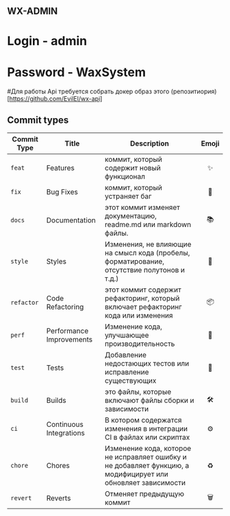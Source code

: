 ## WX-ADMIN

# Login - admin
# Password - WaxSystem

#Для работы Api требуется собрать докер образ этого (репозитиория)[https://github.com/EvilEl/wx-api]


## Commit types

| Commit Type | Title                    | Description                                                                                                   | Emoji |
| ----------- | ------------------------ | ------------------------------------------------------------------------------------------------------------- | :---: |
| `feat`      | Features                 | коммит, который содержит новый функционал                                                                     |  ✨   |
| `fix`       | Bug Fixes                | коммит, который устраняет баг                                                                                 |  🐛   |
| `docs`      | Documentation            | этот коммит изменяет документацию, readme.md или markdown файлы.                                              |  📚   |
| `style`     | Styles                   | Изменения, не влияющие на смысл кода (пробелы, форматирование, отсутствие полутонов и т.д.)                   |  💎   |
| `refactor`  | Code Refactoring         | этот коммит содержит рефакторинг, который включает рефакторинг кода или изменения                             |  📦   |
| `perf`      | Performance Improvements | Изменение кода, улучшающее производительность                                                                 |  🚀   |
| `test`      | Tests                    | Добавление недостающих тестов или исправление существующих                                                    |  🚨   |
| `build`     | Builds                   | это файлы, которые включают файлы сборки и зависимости                                                        |  🛠   |
| `ci`        | Continuous Integrations  | В котором содержатся изменения в интеграции CI в файлах или скриптах                                          |  ⚙️   |
| `chore`     | Chores                   | Изменение кода, которое не исправляет ошибку и не добавляет функцию, а модифицирует или обновляет зависимости |  ♻️   |
| `revert`    | Reverts                  | Отменяет предыдущую коммит                                                                                    |  🗑   |
